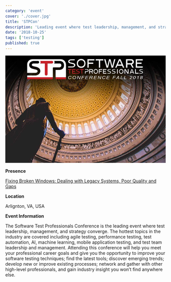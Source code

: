 ```yaml
---
category: 'event'
cover: './cover.jpg'
title: 'STPCon'
description: 'Leading event where test leadership, management, and strategy converge. The hottest topics in the industry are covered including agile testing, performance testing, and test automation.'
date: '2018-10-25'
tags: ['testing']
published: true
---
```

![cover](./cover.jpg)

**Presence**

[Fixing Broken Windows: Dealing with Legacy Systems, Poor Quality and Gaps](https://dvinnik.dev/presentations/2018/dealing-with-legacy-systems)

**Location**

Arlignton, VA, USA

**Event Information**

The Software Test Professionals Conference is the leading event where test leadership, management, and strategy converge. The hottest topics in the industry are covered including agile testing, performance testing, test automation, AI, machine learning, mobile application testing, and test team leadership and management. Attending this conference will help you meet your professional career goals and give you the opportunity to improve your software testing techniques; find the latest tools; discover emerging trends; develop new or improve existing processes; network and gather with other high-level professionals, and gain industry insight you won’t find anywhere else.